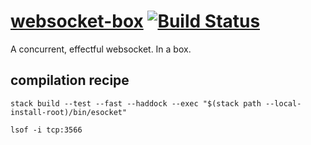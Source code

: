 [websocket-box](https://tonyday567.github.io/websocket-box/index.html) [![Build Status](https://travis-ci.org/tonyday567/websocket-box.svg)](https://travis-ci.org/tonyday567/websocket-box)
===

A concurrent, effectful websocket.  In a box.

compilation recipe
---

```
stack build --test --fast --haddock --exec "$(stack path --local-install-root)/bin/esocket"
```

```
lsof -i tcp:3566
```
